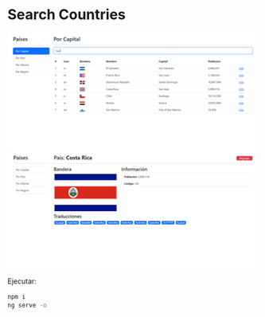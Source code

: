 # Search Countries

![search](./search.png)  
![info](./info.png)

Ejecutar:
```bash
npm i
ng serve -o
```
